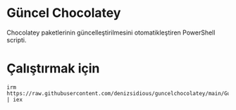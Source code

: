 # Güncel Chocolatey
Chocolatey paketlerinin güncelleştirilmesini otomatikleştiren PowerShell scripti. 

# Çalıştırmak için

```
irm https://raw.githubusercontent.com/denizsidious/guncelchocolatey/main/GuncelChocolatey.ps1 | iex
```
